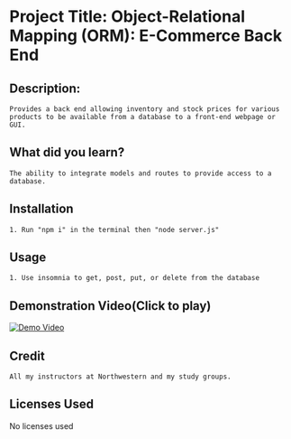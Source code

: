 
# Project Title: Object-Relational Mapping (ORM): E-Commerce Back End
## Description:
    Provides a back end allowing inventory and stock prices for various products to be available from a database to a front-end webpage or GUI.
## What did you learn?
    The ability to integrate models and routes to provide access to a database.
## Installation
    1. Run "npm i" in the terminal then "node server.js"
## Usage
    1. Use insomnia to get, post, put, or delete from the database
## Demonstration Video(Click to play)
[![Demo Video](https://img.youtube.com/vi/IGy6A6ut_xQ/0.jpg)](https://www.youtube.com/watch?v=IGy6A6ut_xQ)
## Credit
    All my instructors at Northwestern and my study groups.
## Licenses Used
No licenses used
